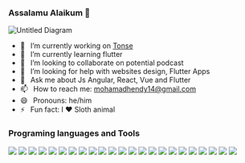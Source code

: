 ### Assalamu Alaikum 👋
![Untitled Diagram](https://github.com/mohamedhendy/mohamedhendy/blob/main/mohamedehndy.png?raw=true)


- 🔭 &ensp;I’m currently working on  <a href="https://www.tonse.co/">Tonse</a>
- 🌱 &ensp;I’m currently learning flutter
- 👯 &ensp;I’m looking to collaborate on potential podcast
- 🤔 &ensp;I’m looking for help with  websites design, Flutter Apps
- 💬 &ensp;Ask me about Js Angular, React, Vue and Flutter
- 📫 &ensp;How to reach me: mohamadhendy14@gmail.com
- 😄 &ensp;Pronouns: he/him
- ⚡ &ensp;Fun fact: I  ❤️  Sloth animal
### Programing languages and Tools
<img src="https://img.icons8.com/color/48/000000/javascript.png"/> <img src="https://img.icons8.com/color/48/000000/html-5.png"/> <img src="https://img.icons8.com/color/48/000000/css3.png"/> <img src="https://img.icons8.com/color/48/000000/bootstrap.png"/> <img src="https://img.icons8.com/color/48/000000/angularjs.png"/> <img src="https://img.icons8.com/color/48/000000/vue-js.png"/> <img src="https://img.icons8.com/color/48/000000/react-native.png"/> <img src="https://img.icons8.com/color/48/000000/flutter.png"/> <img src="https://img.icons8.com/color/48/000000/dart.png"/> <img src="https://img.icons8.com/color/48/000000/sass.png"/> <img src="https://img.icons8.com/ios-filled/50/4a90e2/jquery.png"/> <img src="https://img.icons8.com/officel/48/000000/php-logo.png"/> <img src="https://img.icons8.com/ios-filled/50/fa314a/laravel.png"/> <img src="https://img.icons8.com/color/48/000000/google-firebase-console.png"/> <img src="https://img.icons8.com/dusk/64/000000/webpack.png"/> <img src="https://img.icons8.com/color/48/000000/typescript.png"/> <img src="https://img.icons8.com/color/48/000000/docker.png"/> <img src="https://img.icons8.com/fluent/48/000000/github.png"/> <img src="https://img.icons8.com/color/48/000000/gitlab.png"/> <img src="https://img.icons8.com/fluent/48/000000/adobe-xd.png"/> <img src="https://img.icons8.com/color/48/4a90e2/adobe-photoshop.png"/> <img src="https://img.icons8.com/color/48/000000/lunacy.png"/> <img src="https://img.icons8.com/plasticine/48/000000/sketch.png"/> 
 

